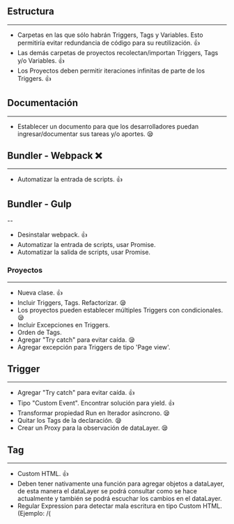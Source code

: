 ## Estructura
---
- Carpetas en las que sólo habrán Triggers, Tags y Variables. Esto permitiría evitar redundancia de código para su reutilización. 👍
- Las demás carpetas de proyectos recolectan/importan Triggers, Tags y/o Variables. 👍
- Los Proyectos deben permitir iteraciones infinitas de parte de los Triggers. 👍

## Documentación
---
- Establecer un documento para que los desarrolladores puedan ingresar/documentar sus tareas y/o aportes. 😪

## Bundler - Webpack ❌
---
- Automatizar la entrada de scripts. 👍

## Bundler - Gulp
--
- Desinstalar webpack. 👍
- Automatizar la entrada de scripts, usar Promise.
- Automatizar la salida de scripts, usar Promise.

### Proyectos
---
- Nueva clase. 👍
- Incluir Triggers, Tags. Refactorizar. 😪
- Los proyectos pueden establecer múltiples Triggers con condicionales. 😪
- Incluir Excepciones en Triggers.
- Orden de Tags.
- Agregar "Try catch" para evitar caída. 😪
- Agregar excepción para Triggers de tipo 'Page view'.

## Trigger
---
- Agregar "Try catch" para evitar caída. 👍
- Tipo "Custom Event". Encontrar solución para yield. 👍
- Transformar propiedad Run en Iterador asíncrono. 😪
- Quitar los Tags de la declaración. 😪
- Crear un Proxy para la observación de dataLayer. 😪

## Tag
---
- Custom HTML. 👍
- Deben tener nativamente una función para agregar objetos a dataLayer, de esta manera el dataLayer se podrá consultar como se hace actualmente y también se podrá escuchar los cambios en el dataLayer.
- Regular Expression para detectar mala escritura en tipo Custom HTML. (Ejemplo: /(<script>)\w+\W+\d+\D+(<\\script>)/gm)
- Posibilidad para importar archivos HTML.

## Variables
---
- Nueva clase.

---
## Fuentes
https://developer.mozilla.org/en-US/docs/Web/JavaScript/Guide/Iterators_and_Generators
https://developer.mozilla.org/en-US/docs/Web/JavaScript/Reference/Statements/function*
https://developer.mozilla.org/en-US/docs/Web/JavaScript/Reference/Operators/yield
https://developer.mozilla.org/en-US/docs/Web/JavaScript/Reference/Operators/yield*
https://developer.mozilla.org/en-US/docs/Learn/JavaScript/Building_blocks/Events
https://developer.mozilla.org/en-US/docs/Web/JavaScript/Guide/Using_promises
https://developer.mozilla.org/en-US/docs/Web/JavaScript/Reference/Global_Objects/Promise
https://developer.mozilla.org/en-US/docs/Web/API/Streams_API
https://developer.mozilla.org/en-US/docs/Web/API/Streams_API/Using_readable_streams
https://github.com/mdn/dom-examples/blob/master/streams/simple-random-stream/index.html
https://javascript.info/async-iterators-generators